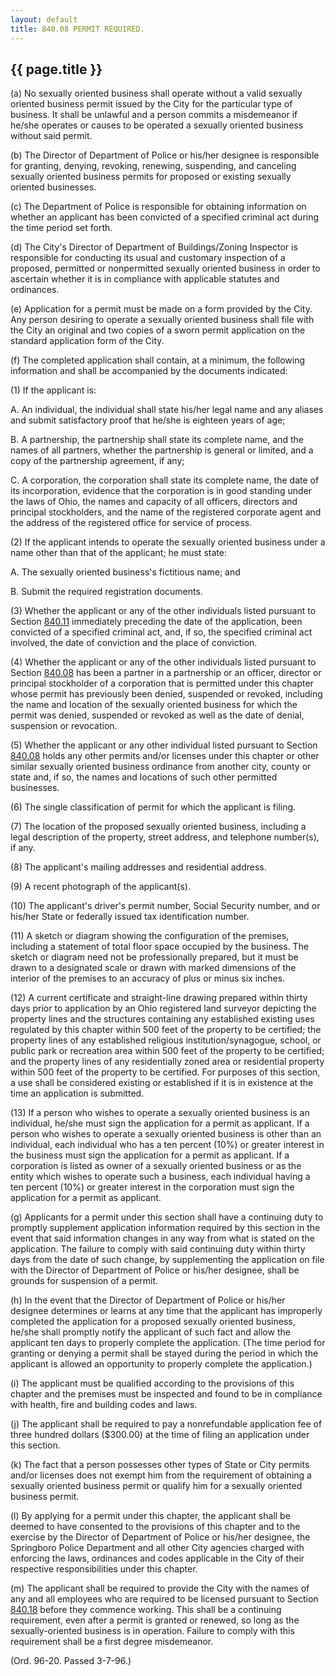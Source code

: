 ```yaml
---
layout: default 
title: 840.08 PERMIT REQUIRED.
---
```


{{ page.title }}
----------------

​(a) No sexually oriented business shall operate without a valid
sexually oriented business permit issued by the City for the particular
type of business. It shall be unlawful and a person commits a
misdemeanor if he/she operates or causes to be operated a sexually
oriented business without said permit.

​(b) The Director of Department of Police or his/her designee is
responsible for granting, denying, revoking, renewing, suspending, and
canceling sexually oriented business permits for proposed or existing
sexually oriented businesses.

​(c) The Department of Police is responsible for obtaining information
on whether an applicant has been convicted of a specified criminal act
during the time period set forth.

​(d) The City's Director of Department of Buildings/Zoning Inspector is
responsible for conducting its usual and customary inspection of a
proposed, permitted or nonpermitted sexually oriented business in order
to ascertain whether it is in compliance with applicable statutes and
ordinances.

​(e) Application for a permit must be made on a form provided by the
City. Any person desiring to operate a sexually oriented business shall
file with the City an original and two copies of a sworn permit
application on the standard application form of the City.

​(f) The completed application shall contain, at a minimum, the
following information and shall be accompanied by the documents
indicated:

​(1) If the applicant is:

A. An individual, the individual shall state his/her legal name and any
aliases and submit satisfactory proof that he/she is eighteen years of
age;

B. A partnership, the partnership shall state its complete name, and the
names of all partners, whether the partnership is general or limited,
and a copy of the partnership agreement, if any;

C. A corporation, the corporation shall state its complete name, the
date of its incorporation, evidence that the corporation is in good
standing under the laws of Ohio, the names and capacity of all officers,
directors and principal stockholders, and the name of the registered
corporate agent and the address of the registered office for service of
process.

​(2) If the applicant intends to operate the sexually oriented business
under a name other than that of the applicant; he must state:

A. The sexually oriented business's fictitious name; and

B. Submit the required registration documents.

​(3) Whether the applicant or any of the other individuals listed
pursuant to Section [840.11](3cc728cc.html) immediately preceding the
date of the application, been convicted of a specified criminal act,
and, if so, the specified criminal act involved, the date of conviction
and the place of conviction.

​(4) Whether the applicant or any of the other individuals listed
pursuant to Section [840.08](3cc728cc.html) has been a partner in a
partnership or an officer, director or principal stockholder of a
corporation that is permitted under this chapter whose permit has
previously been denied, suspended or revoked, including the name and
location of the sexually oriented business for which the permit was
denied, suspended or revoked as well as the date of denial, suspension
or revocation.

​(5) Whether the applicant or any other individual listed pursuant to
Section [840.08](3cc728cc.html) holds any other permits and/or licenses
under this chapter or other similar sexually oriented business ordinance
from another city, county or state and, if so, the names and locations
of such other permitted businesses.

​(6) The single classification of permit for which the applicant is
filing.

​(7) The location of the proposed sexually oriented business, including
a legal description of the property, street address, and telephone
number(s), if any.

​(8) The applicant's mailing addresses and residential address.

​(9) A recent photograph of the applicant(s).

​(10) The applicant's driver's permit number, Social Security number,
and or his/her State or federally issued tax identification number.

​(11) A sketch or diagram showing the configuration of the premises,
including a statement of total floor space occupied by the business. The
sketch or diagram need not be professionally prepared, but it must be
drawn to a designated scale or drawn with marked dimensions of the
interior of the premises to an accuracy of plus or minus six inches.

​(12) A current certificate and straight-line drawing prepared within
thirty days prior to application by an Ohio registered land surveyor
depicting the property lines and the structures containing any
established existing uses regulated by this chapter within 500 feet of
the property to be certified; the property lines of any established
religious institution/synagogue, school, or public park or recreation
area within 500 feet of the property to be certified; and the property
lines of any residentially zoned area or residential property within 500
feet of the property to be certified. For purposes of this section, a
use shall be considered existing or established if it is in existence at
the time an application is submitted.

​(13) If a person who wishes to operate a sexually oriented business is
an individual, he/she must sign the application for a permit as
applicant. If a person who wishes to operate a sexually oriented
business is other than an individual, each individual who has a ten
percent (10%) or greater interest in the business must sign the
application for a permit as applicant. If a corporation is listed as
owner of a sexually oriented business or as the entity which wishes to
operate such a business, each individual having a ten percent (10%) or
greater interest in the corporation must sign the application for a
permit as applicant.

​(g) Applicants for a permit under this section shall have a continuing
duty to promptly supplement application information required by this
section in the event that said information changes in any way from what
is stated on the application. The failure to comply with said continuing
duty within thirty days from the date of such change, by supplementing
the application on file with the Director of Department of Police or
his/her designee, shall be grounds for suspension of a permit.

​(h) In the event that the Director of Department of Police or his/her
designee determines or learns at any time that the applicant has
improperly completed the application for a proposed sexually oriented
business, he/she shall promptly notify the applicant of such fact and
allow the applicant ten days to properly complete the application. (The
time period for granting or denying a permit shall be stayed during the
period in which the applicant is allowed an opportunity to properly
complete the application.)

​(i) The applicant must be qualified according to the provisions of this
chapter and the premises must be inspected and found to be in compliance
with health, fire and building codes and laws.

​(j) The applicant shall be required to pay a nonrefundable application
fee of three hundred dollars (\$300.00) at the time of filing an
application under this section.

​(k) The fact that a person possesses other types of State or City
permits and/or licenses does not exempt him from the requirement of
obtaining a sexually oriented business permit or qualify him for a
sexually oriented business permit.

​(l) By applying for a permit under this chapter, the applicant shall be
deemed to have consented to the provisions of this chapter and to the
exercise by the Director of Department of Police or his/her designee,
the Springboro Police Department and all other City agencies charged
with enforcing the laws, ordinances and codes applicable in the City of
their respective responsibilities under this chapter.

​(m) The applicant shall be required to provide the City with the names
of any and all employees who are required to be licensed pursuant to
Section [840.18](3d591e83.html) before they commence working. This shall
be a continuing requirement, even after a permit is granted or renewed,
so long as the sexually-oriented business is in operation. Failure to
comply with this requirement shall be a first degree misdemeanor.

(Ord. 96-20. Passed 3-7-96.)
